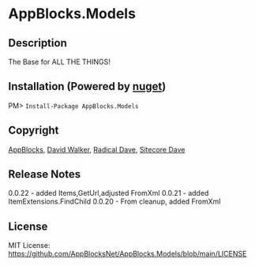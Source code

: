 # AppBlocks.Models
## Description
The Base for ALL THE THINGS!

## Installation (Powered by [nuget](https://nuget.org/packages/AppBlocks.Models))
PM> ```Install-Package AppBlocks.Models```

## Copyright
[AppBlocks](https://appblocks.net), [David Walker](https://radicaldave.com), [Radical Dave](https://github.com/radical-dave), [Sitecore Dave](https://github.com/sitecoredave)

## Release Notes
0.0.22 - added Items,GetUrl,adjusted FromXml
0.0.21 - added ItemExtensions.FindChild
0.0.20 - From cleanup, added FromXml

## License
MIT License: https://github.com/AppBlocksNet/AppBlocks.Models/blob/main/LICENSE
